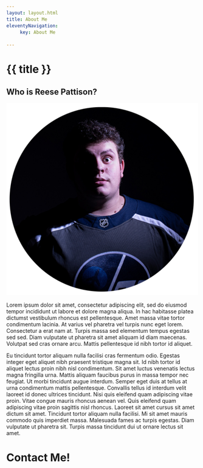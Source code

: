 ```yaml
---
layout: layout.html
title: About Me
eleventyNavigation:
     key: About Me

---
```

<div class="TitleDiv">

# {{ title }} 
</div>
<div class="aboutBio">

## Who is Reese Pattison?

<img class="aboutImage" src="img/AboutImage.jpg" alt="Avatar">

<p class="bio"> Lorem ipsum dolor sit amet, consectetur adipiscing elit, sed do eiusmod tempor incididunt ut labore et dolore magna aliqua. In hac habitasse platea dictumst vestibulum rhoncus est pellentesque. Amet massa vitae tortor condimentum lacinia. At varius vel pharetra vel turpis nunc eget lorem. Consectetur a erat nam at. Turpis massa sed elementum tempus egestas sed sed. Diam vulputate ut pharetra sit amet aliquam id diam maecenas. Volutpat sed cras ornare arcu. Mattis pellentesque id nibh tortor id aliquet.</p>

<p class="bio"> Eu tincidunt tortor aliquam nulla facilisi cras fermentum odio. Egestas integer eget aliquet nibh praesent tristique magna sit. Id nibh tortor id aliquet lectus proin nibh nisl condimentum. Sit amet luctus venenatis lectus magna fringilla urna. Mattis aliquam faucibus purus in massa tempor nec feugiat. Ut morbi tincidunt augue interdum. Semper eget duis at tellus at urna condimentum mattis pellentesque. Convallis tellus id interdum velit laoreet id donec ultrices tincidunt. Nisi quis eleifend quam adipiscing vitae proin. Vitae congue mauris rhoncus aenean vel. Quis eleifend quam adipiscing vitae proin sagittis nisl rhoncus. Laoreet sit amet cursus sit amet dictum sit amet. Tincidunt tortor aliquam nulla facilisi. Mi sit amet mauris commodo quis imperdiet massa. Malesuada fames ac turpis egestas. Diam vulputate ut pharetra sit. Turpis massa tincidunt dui ut ornare lectus sit amet. </p>

</div>
<div class="contactMe">

# Contact Me!



</div>